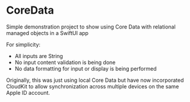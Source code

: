 # CoreData

Simple demonstration project to show using Core Data with relational managed objects in a SwiftUI app

For simplicity:
* All inputs are String
* No input content validation is being done
* No data formatting for input or display is being performed

Originally, this was just using local Core Data but have now incorporated CloudKit to allow synchronization across multiple devices on the same Apple ID account.
